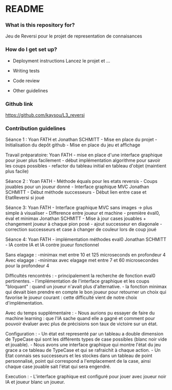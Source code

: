 # README #

### What is this repository for? ###

Jeu de Reversi pour le projet de representation de connaisances

### How do I get set up? ###

* Deployment instructions
Lancez le projet et ... 

* Writing tests
* Code review
* Other guidelines

### Github link ###

https://github.com/kaysou/L3_reversi

### Contribution guidelines ###
Séance 1 :
	Yoan FATH et Jonathan SCHMITT
	- Mise en place du projet
	- Initialisation du depôt github
	- Mise en place du jeu et affichage
	
Travail préparatoire:
	Yoan FATH
	- mise en place d'une interface graphique pour jouer plus facilement
	- début implémentation algorithme pour savoir les coups possibles
	- refactor du tableau initial en tableau d'objet (maintient plus facile)
	
	
Séance 2 :
	Yoan FATH
	- Méthode équals pour les etats reversis
	- Coups jouables pour un joueur donné
	- Interface graphique MVC 
	Jonathan SCHMITT
	- Début méthode successeurs
	- Début lien entre case et EtatReversi si joué

Séance 3:
	Yoan FATH
	- Interface graphique MVC sans images -> plus simple à visualiser
	- Difference entre joueur et machine
	- première éval0, éval et minimax 
	Jonathan SCHMITT
	- Mise à jour cases jouables + changement joueur à chaque pion posé
	- ajout successeur en diagonale
	- correction successeurs et case à changer de couleur lors de coup joué
	
Séance 4:
	Yoan FATH
	- implémentation méthodes eval0
	Jonathan SCHMITT
	- IA contre IA et IA contre joueur fonctionnel
	
Sans elagage :
	-minimax met entre 10 et 125 microseconds en profondeur 4
Avec elagage :
	-minimax avec elagage met entre 7 et 60 microsecondes pour la profondeur 4
	
	
Difficultés rencontrés :
	- principalement la recherche de fonction eval0 pertinentes.
	- l'implémentation de l'interface graphique et les coups "bloquant" : quand un joueur n'avait plus d'alternative.
	- la fonction minimax qui devait bien prendre en compte le bon joueur pour retourner un choix qui favorise le joueur courant : cette difficulté vient de notre choix d'implémentation.

Avec du temps supplémentaire :
	- Nous aurions pu essayer de faire du machine learning : que l'IA sache quand elle a gagné et comment pour pouvoir évaluer avec plus de précisions son taux de victoire sur un état.
	
Configuration :
	- Un état est representé par un tableau a double dimension de TypeCase qui sont les différents types de case possibles (blanc noir vide et jouable).
	- Nous avons une interface graphique qui montre l'état du jeu grace a ce tableau de TypeCase et qui se rafraichit à chaque action.
	- Un Etat connais ses successeurs et les stockes dans un tableau de point personnalisé, point qui correspond a l'emplacement de la case, ainsi chaque case jouable sait l'état qui sera engendré.
	
Execution :
	- L'interface graphique est configuré pour jouer avec joueur noir IA et joueur blanc un joueur.